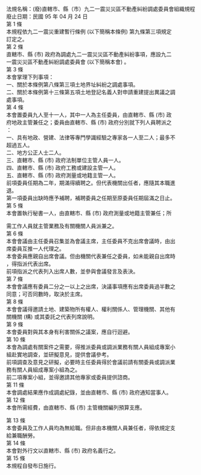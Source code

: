 法規名稱：(廢)直轄市、縣（市）九二一震災災區不動產糾紛調處委員會組織規程  
廢止日期：民國 95 年 04 月 24 日  
第 1 條  
本規程依九二一震災重建暫行條例 (以下簡稱本條例) 第九條第三項規定  
訂定之。  
第 2 條  
直轄市、縣 (市) 政府為調處九二一震災災區不動產糾紛事項，應設九二  
一震災災區不動產糾紛調處委員會 (以下簡稱本會) 。  
第 3 條  
本會掌理下列事項：  
一、關於本條例第八條第三項土地界址糾紛之調處事項。  
二、關於本條例第十三條第五項土地登記名義人對申請重建提出異議之調  
處事項。  
第 4 條  
本會置委員九人至十一人，其中一人為主任委員，由直轄市、縣 (市) 政  
府地政主管兼任之；委員由直轄市、縣 (市) 政府分別就下列人員聘派之  
：  
一、具有地政、營建、法律等專門學識經驗之專家各一人至二人；最多不  
超過五人。  
二、地方公正人士二人。  
三、直轄市、縣 (市) 政府法制單位主管人員一人。  
四、直轄市、縣 (市) 政府工務或建設主管一人。  
五、直轄市、縣 (市) 政府測量或地籍主管一人。  
前項委員任期為二年，期滿得續聘之。但代表機關出任者，應隨其本職進  
退。  
第一項委員出缺時應予補聘，補聘委員之任期至原委員任期屆滿之日止。  
第 5 條  
本會置執行秘書一人，由直轄市、縣 (市) 政府測量或地籍主管兼任；所  


需工作人員就主管業務及有關機關人員派兼之。  
第 6 條  
本會會議由主任委員召集並為會議主席，主任委員不克出席會議時，由出  
席委員互推一人代理之。  
本會委員應親自出席會議。但由機關代表兼任之委員，如未能親自出席時  
，得指派代表出席。  
前項指派之代表列入出席人數，並參與會議發言及表決。  
第 7 條  
本會會議應有委員二分之一以上之出席，決議事項應有出席委員過半數之  
同意；可否同數時，取決於主席。  
第 8 條  
本會會議得邀請土地、建築物所有權人、權利關係人、管理機關、其他有  
關機關 (構) 或其委託之代表列席說明。  
第 9 條  
本會委員對與其本身有利害關係之議案，應自行迴避。  
第 10 條  
本會為調處有關案件之需要，得推派委員或調派業務有關人員組成專案小  
組赴實地調查，並研擬意見，提供會議參考。  
前項調查及意見之研擬，必要時主任委員得於會議前請有關委員或調派業  
務有關人員組成專案小組為之。  
前二項專案小組，並得邀請其他專家或委員提供諮商。  
第 11 條  
本會調處結果應作成調處紀錄，並由直轄市、縣 (市) 政府通知當事人。  
第 12 條  
本會所需經費，由直轄市、縣 (市) 主管機關編列預算支應。  


第 13 條  
本會委員及工作人員均為無給職。但非由本機關人員兼任者，得依規定支  
給兼職酬勞。  
第 14 條  
本會對外行文以直轄市、縣 (市) 政府名義行之。  
第 15 條  
本規程自發布日施行。  


